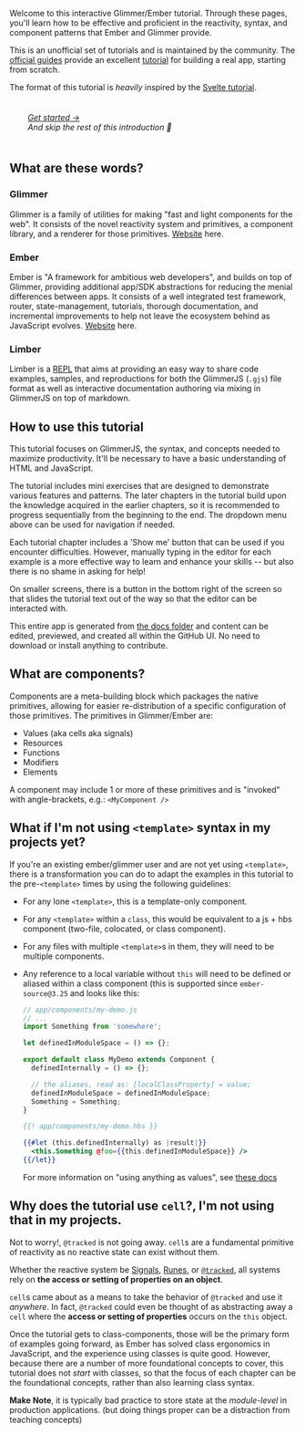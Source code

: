 Welcome to this interactive Glimmer/Ember tutorial.
Through these pages, you'll learn how to be effective and proficient in the reactivity, syntax, and component patterns that Ember and Glimmer provide.

This is an unofficial set of tutorials and is maintained by the community.
The [official guides][ember-guides] provide an excellent [tutorial][ember-tutorial] for building a real app, starting from scratch.

The format of this tutorial is _heavily_ inspired by the [Svelte tutorial][svelte-tutorial].

[ember-guides]: https://guides.emberjs.com/release/
[ember-tutorial]: https://guides.emberjs.com/release/tutorial/part-1/
[svelte-tutorial]: https://svelte.dev/tutorial/basics

<div style="padding: 0.5rem 2rem; font-style: italic;">

[Get started →](/1-introduction/2-adding-data)  
And skip the rest of this introduction 🎉

 </div>

## What are these words?

[glimmer-home]: https://glimmerjs.com/
[ember-home]: https://emberjs.com/
[wiki-repl]: https://en.wikipedia.org/wiki/Read%E2%80%93eval%E2%80%93print_loop

### Glimmer

Glimmer is a family of utilities for making "fast and light components for the web".
It consists of the novel reactivity system and primitives, a component library, and a renderer for those primitives.
[Website][glimmer-home] here.

### Ember

Ember is "A framework for ambitious web developers", and builds on top of Glimmer, providing additional app/SDK abstractions for reducing the menial differences between apps. It consists of a well integrated test framework, router, state-management, tutorials, thorough documentation, and incremental improvements to help not leave the ecosystem behind as JavaScript evolves.
[Website][ember-home] here.

### Limber

Limber is a [REPL][wiki-repl] that aims at providing an easy way to share code examples, samples, and reproductions for both the GlimmerJS (`.gjs`) file format as well as interactive documentation authoring via mixing in GlimmerJS on top of markdown.

## How to use this tutorial

This tutorial focuses on GlimmerJS, the syntax, and concepts needed to maximize productivity.
It'll be necessary to have a basic understanding of HTML and JavaScript.

The tutorial includes mini exercises that are designed to demonstrate various features and patterns.
The later chapters in the tutorial build upon the knowledge acquired in the earlier chapters,
so it is recommended to progress sequentially from the beginning to the end.
The dropdown menu above can be used for navigation if needed.

Each tutorial chapter includes a 'Show me' button that can be used if you encounter difficulties.
However, manually typing in the editor for each example is a more effective way to learn and enhance your skills -- but also there is no shame in asking for help!

On smaller screens, there is a button in the bottom right of the screen so that slides the tutorial text out of the way so that the editor can be interacted with.

This entire app is generated from [the docs folder][the-docs] and content can be edited, previewed, and created all within the GitHub UI. No need to download or install anything to contribute.

[the-docs]: https://github.com/NullVoxPopuli/limber/tree/main/apps/tutorial/docs

## What are components?

Components are a meta-building block which packages the native primitives, allowing for easier re-distribution of a specific configuration of those primitives.
The primitives in Glimmer/Ember are:

- Values (aka cells aka signals)
- Resources
- Functions
- Modifiers
- Elements


A component may include 1 or more of these primitives and is "invoked" with angle-brackets, e.g.: `<MyComponent />`

## What if I'm not using `<template>` syntax in my projects yet?

If you're an existing ember/glimmer user and are not yet using `<template>`, there is a transformation you can do to adapt the examples in this tutorial to the pre-`<template>` times by using the following guidelines:

- For any lone `<template>`, this is a template-only component.
- For any `<template>` within a `class`, this would be equivalent to a js + hbs component (two-file, colocated, or class component).
- For any files with multiple `<template>`s in them, they will need to be multiple components.
- Any reference to a local variable without `this` will need to be defined or aliased within a class component (this is supported since `ember-source@3.25` and looks like this:

  ```js
  // app/components/my-demo.js
  // ...
  import Something from 'somewhere';

  let definedInModuleSpace = () => {};

  export default class MyDemo extends Component {
    definedInternally = () => {};

    // the aliases, read as: [localClassProperty] = value;
    definedInModuleSpace = definedInModuleSpace;
    Something = Something;
  }
  ```

  ```hbs
  {{! app/components/my-demo.hbs }}

  {{#let (this.definedInternally) as |result|}}
    <this.Something @foo={{this.definedInModuleSpace}} />
  {{/let}}
  ```

  For more information on "using anything as values", see [these docs](https://guides.emberjs.com/release/in-depth-topics/rendering-values/)


## Why does the tutorial use `cell`?, I'm not using that in my projects.

Not to worry!, `@tracked` is not going away. `cell`s are a fundamental primitive of reactivity as no reactive state can exist without them.  

Whether the reactive system be [Signals][Signals], [Runes][Runes], or [`@tracked`][tracked], all systems rely on **the access or setting of properties on an object**. 

`cell`s came about as a means to take the behavior of `@tracked` and use it _anywhere_. In fact, `@tracked` could even be thought of as abstracting away a `cell` where the **access or setting of properties** occurs on the `this` object. 

Once the tutorial gets to class-components, those will be the primary form of examples going forward, as Ember has solved class ergonomics in JavaScript, and the experience using classes is quite good.
However, because there are a number of more foundational concepts to cover, this tutorial does not _start_ with classes, so that the focus of each chapter can be the foundational concepts, rather than also learning class syntax.

**Make Note**, it is typically bad practice to store state at the _module-level_ in production applications. (but doing things proper can be a distraction from teaching concepts)

[Signals]: https://www.solidjs.com/tutorial/introduction_signals
[Runes]: https://svelte.dev/blog/runes 
[tracked]: https://guides.emberjs.com/release/components/component-state-and-actions/#toc_tracked-properties
